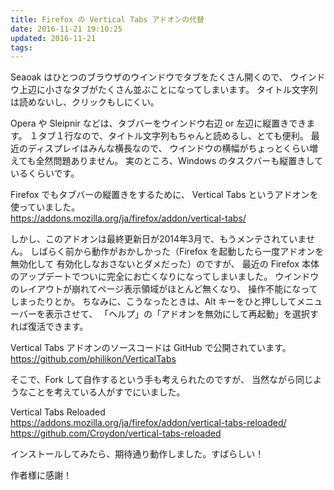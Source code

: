 ```yaml
---
title: Firefox の Vertical Tabs アドオンの代替
date: 2016-11-21 19:10:25
updated: 2016-11-21
tags:
---
```


Seaoak はひとつのブラウザのウインドウでタブをたくさん開くので、
ウインドウ上辺に小さなタブがたくさん並ぶことになってしまいます。
タイトル文字列は読めないし、クリックもしにくい。

Opera や Sleipnir などは、タブバーをウインドウ右辺 or 左辺に縦置きできます。
１タブ１行なので、タイトル文字列もちゃんと読めるし、とても便利。
最近のディスプレイはみんな横長なので、
ウインドウの横幅がちょっとくらい増えても全然問題ありません。
実のところ、Windows のタスクバーも縦置きしているくらいです。

Firefox でもタブバーの縦置きをするために、
Vertical Tabs というアドオンを使っていました。    
https://addons.mozilla.org/ja/firefox/addon/vertical-tabs/

しかし、このアドオンは最終更新日が2014年3月で、もうメンテされていません。
しばらく前から動作がおかしかった（Firefox を起動したら一度アドオンを無効化して
有効化しなおさないとダメだった）のですが、
最近の Firefox 本体のアップデートでついに完全にお亡くなりになってしまいました。
ウインドウのレイアウトが崩れてページ表示領域がほとんど無くなり、
操作不能になってしまったりとか。
ちなみに、こうなったときは、Alt キーをひと押ししてメニューバーを表示させて、
「ヘルプ」の「アドオンを無効にして再起動」を選択すれば復活できます。

Vertical Tabs アドオンのソースコードは GitHub で公開されています。    
https://github.com/philikon/VerticalTabs

そこで、Fork して自作するという手も考えられたのですが、
当然ながら同じようなことを考えている人がすでにいました。

Vertical Tabs Reloaded    
https://addons.mozilla.org/ja/firefox/addon/vertical-tabs-reloaded/    
https://github.com/Croydon/vertical-tabs-reloaded

インストールしてみたら、期待通り動作しました。すばらしい！

作者様に感謝！
